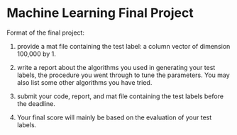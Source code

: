 Machine Learning Final Project
============

Format of the final project:

1. provide a mat file containing the test label: a column vector of dimension 100,000 by 1. 

2. write a report about the algorithms you used in generating your test labels, the procedure you went through to tune the parameters. You may also list some other algorithms you have tried. 

3. submit your code, report, and mat file containing the test labels before the deadline.

4. Your final score will mainly be based on the evaluation of your test labels.

